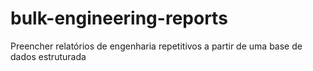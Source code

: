 # bulk-engineering-reports
Preencher relatórios de engenharia repetitivos a partir de uma base de dados estruturada
